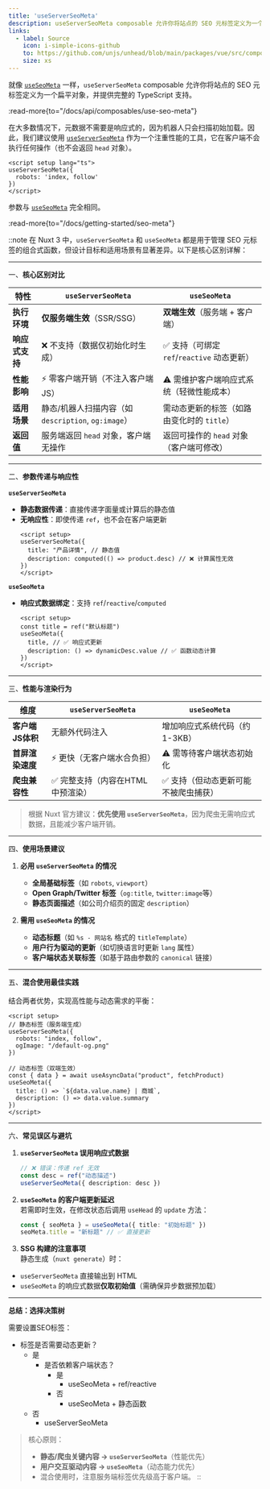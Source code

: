 ```yaml
---
title: 'useServerSeoMeta'
description: useServerSeoMeta composable 允许你将站点的 SEO 元标签定义为一个扁平对象，并提供完整的 TypeScript 支持。
links:
  - label: Source
    icon: i-simple-icons-github
    to: https://github.com/unjs/unhead/blob/main/packages/vue/src/composables.ts
    size: xs
---
```


就像 [`useSeoMeta`](/docs/api/composables/use-seo-meta) 一样，`useServerSeoMeta` composable 允许你将站点的 SEO 元标签定义为一个扁平对象，并提供完整的 TypeScript 支持。

:read-more{to="/docs/api/composables/use-seo-meta"}

在大多数情况下，元数据不需要是响应式的，因为机器人只会扫描初始加载。因此，我们建议使用 [`useServerSeoMeta`](/docs/api/composables/use-server-seo-meta) 作为一个注重性能的工具，它在客户端不会执行任何操作（也不会返回 `head` 对象）。

```vue [app.vue]
<script setup lang="ts">
useServerSeoMeta({
  robots: 'index, follow'
})
</script>
```

参数与 [`useSeoMeta`](/docs/api/composables/use-seo-meta) 完全相同。

:read-more{to="/docs/getting-started/seo-meta"}

::note
在 Nuxt 3 中，`useServerSeoMeta` 和 `useSeoMeta` 都是用于管理 SEO 元标签的组合式函数，但设计目标和适用场景有显著差异。以下是核心区别详解：

---

一、**核心区别对比**

| **特性**               | **`useServerSeoMeta`**                     | **`useSeoMeta`**                          |
|------------------------|--------------------------------------------|-------------------------------------------|
| **执行环境**           | **仅服务端生效**（SSR/SSG）                 | **双端生效**（服务端 + 客户端）            |
| **响应式支持**         | ❌ 不支持（数据仅初始化时生成）              | ✅ 支持（可绑定 `ref`/`reactive` 动态更新） |
| **性能影响**           | ⚡️ 零客户端开销（不注入客户端JS）          | ⚠️ 需维护客户端响应式系统（轻微性能成本）   |
| **适用场景**           | 静态/机器人扫描内容（如 `description`, `og:image`） | 需动态更新的标签（如路由变化时的 `title`） |
| **返回值**             | 服务端返回 `head` 对象，客户端无操作        | 返回可操作的 `head` 对象（客户端可修改）   |

---

二、**参数传递与响应性**
<br><br>
**`useServerSeoMeta`**

- **静态数据传递**：直接传递字面量或计算后的静态值
- **无响应性**：即使传递 `ref`，也不会在客户端更新
  ```vue
  <script setup>
  useServerSeoMeta({
    title: "产品详情", // 静态值
    description: computed(() => product.desc) // ❌ 计算属性无效
  })
  </script>
  ```

**`useSeoMeta`**

- **响应式数据绑定**：支持 `ref`/`reactive`/`computed`
  ```vue
  <script setup>
  const title = ref("默认标题")
  useSeoMeta({
    title, // ✅ 响应式更新
    description: () => dynamicDesc.value // ✅ 函数动态计算
  })
  </script>
  ```

---

三、**性能与渲染行为**

| **维度**               | **`useServerSeoMeta`**                              | **`useSeoMeta`**                          |
|------------------------|----------------------------------------------------|-------------------------------------------|
| **客户端JS体积**       | 无额外代码注入                                    | 增加响应式系统代码（约 1-3KB）            |
| **首屏渲染速度**       | ⚡️ 更快（无客户端水合负担）                       | ⚠️ 需等待客户端状态初始化                |
| **爬虫兼容性**         | ✅ 完整支持（内容在HTML中预渲染）                 | ✅ 支持（但动态更新可能不被爬虫捕获）     |

> 根据 Nuxt 官方建议：**优先使用 `useServerSeoMeta`**，因为爬虫无需响应式数据，且能减少客户端开销。

---

四、**使用场景建议**

1. **必用 `useServerSeoMeta` 的情况**

   - **全局基础标签**（如 `robots`, `viewport`）
   - **Open Graph/Twitter 标签**（`og:title`, `twitter:image`等）
   - **静态页面描述**（如公司介绍页的固定 `description`）

2. **需用 `useSeoMeta` 的情况**

   - **动态标题**（如 `%s - 网站名` 格式的 `titleTemplate`）
   - **用户行为驱动的更新**（如切换语言时更新 `lang` 属性）
   - **客户端状态关联标签**（如基于路由参数的 `canonical` 链接）

---

五、**混合使用最佳实践**
<br><br>
结合两者优势，实现高性能与动态需求的平衡：

```vue
<script setup>
// 静态标签（服务端生成）
useServerSeoMeta({
  robots: "index, follow",
  ogImage: "/default-og.png"
})

// 动态标签（双端生效）
const { data } = await useAsyncData("product", fetchProduct)
useSeoMeta({
  title: () => `${data.value.name} | 商城`,
  description: () => data.value.summary
})
</script>
```
---

六、**常见误区与避坑**

1. **`useServerSeoMeta` 误用响应式数据**
   ```ts
   // ❌ 错误：传递 ref 无效
   const desc = ref("动态描述")
   useServerSeoMeta({ description: desc })
   ```

2. **`useSeoMeta` 的客户端更新延迟**  
   若需即时生效，在修改状态后调用 `useHead` 的 `update` 方法：
   ```ts
   const { seoMeta } = useSeoMeta({ title: "初始标题" })
   seoMeta.title = "新标题" // ✅ 直接更新
   ```

3. **SSG 构建的注意事项**  
   静态生成（`nuxt generate`）时：
  - `useServerSeoMeta` 直接输出到 HTML
  - `useSeoMeta` 的响应式数据**仅取初始值**（需确保异步数据预加载）

---

**总结：选择决策树**

需要设置SEO标签：

* 标签是否需要动态更新？
  * 是
    * 是否依赖客户端状态？
      * 是
        * useSeoMeta + ref/reactive
      * 否
        * useSeoMeta + 静态函数
  * 否
    * useServerSeoMeta

> 核心原则：
> - **静态/爬虫关键内容 → `useServerSeoMeta`**（性能优先）
> - **用户交互驱动内容 → `useSeoMeta`**（动态能力优先）
> - 混合使用时，注意服务端标签优先级高于客户端。
::
